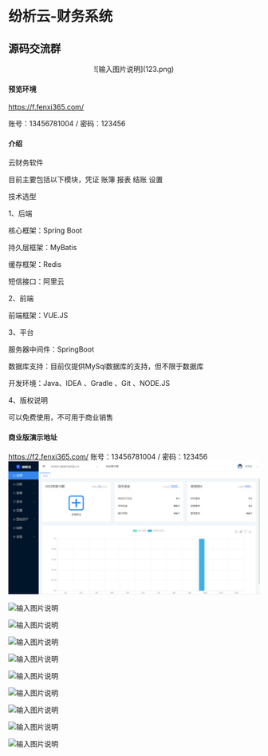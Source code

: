 # 纷析云-财务系统

## 源码交流群

<div style="text-align: center">
![输入图片说明](123.png)
</div>

#### 预览环境
https://f.fenxi365.com/

账号：13456781004 / 密码：123456
#### 介绍
云财务软件

目前主要包括以下模块，凭证 账簿 报表 结账 设置

技术选型

1、后端

核心框架：Spring Boot

持久层框架：MyBatis

缓存框架：Redis

短信接口：阿里云

2、前端

前端框架：VUE.JS

3、平台

服务器中间件：SpringBoot

数据库支持：目前仅提供MySql数据库的支持，但不限于数据库

开发环境：Java、IDEA 、Gradle 、Git 、NODE.JS


4、版权说明

可以免费使用，不可用于商业销售
#### 商业版演示地址
https://f2.fenxi365.com/
账号：13456781004 / 密码：123456
![输入图片说明](image.png)


![输入图片说明](https://images.gitee.com/uploads/images/2022/0802/163610_1feaef92_82.png "1.png")

![输入图片说明](https://images.gitee.com/uploads/images/2022/0802/163631_00418cab_82.png "2.png")

![输入图片说明](https://images.gitee.com/uploads/images/2022/0802/163641_eececc32_82.png "3.png")

![输入图片说明](https://images.gitee.com/uploads/images/2022/0802/163653_2b8df6bb_82.png "4.png")

![输入图片说明](https://images.gitee.com/uploads/images/2022/0802/163705_e496ec0d_82.png "5.png")

![输入图片说明](https://images.gitee.com/uploads/images/2022/0802/163713_b37553e9_82.png "6.png")

![输入图片说明](https://images.gitee.com/uploads/images/2022/0802/163722_eb8d1bf7_82.png "7.png")

![输入图片说明](https://images.gitee.com/uploads/images/2022/0802/163730_480f03a3_82.png "8.png")

![输入图片说明](https://images.gitee.com/uploads/images/2022/0802/163737_30064798_82.png "9.png")
